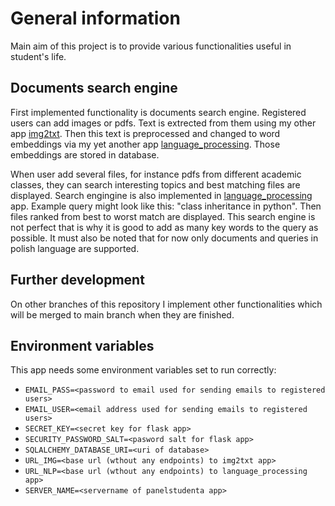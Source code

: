 # General information

Main aim of this project is to provide various functionalities useful in student's life. 

## Documents search engine
First implemented functionality is documents search engine. 
Registered users can add images or pdfs. Text is extrected from them using my other app [img2txt][i2t]. Then this text is preprocessed and changed to
word embeddings via my yet another app [language_processing][lp]. Those embeddings are stored in database. 

When user add several files, for instance pdfs from different academic classes, they can search interesting topics and best matching files are displayed.
Search engingine is also implemented in [language_processing][lp] app. Example query might look like this: "class inheritance in python". Then files ranked 
from best to worst match are displayed. This search engine is not perfect that is why it is good to add as many key words to the query as possible. It must also
be noted that for now only documents and queries in polish language are supported.

## Further development
On other branches of this repository I implement other functionalities which will be merged to main branch when they are finished.

## Environment variables
This app needs some environment variables set to run correctly:

- ```EMAIL_PASS=<password to email used for sending emails to registered users>```
- ```EMAIL_USER=<email address used for sending emails to registered users>```
- ```SECRET_KEY=<secret key for flask app>```
- ```SECURITY_PASSWORD_SALT=<pasword salt for flask app>```
- ```SQLALCHEMY_DATABASE_URI=<uri of database>```
- ```URL_IMG=<base url (wthout any endpoints) to img2txt app>```
- ```URL_NLP=<base url (wthout any endpoints) to language_processing app>```
- ```SERVER_NAME=<servername of panelstudenta app>```

[i2t]:<https://github.com/wojciechzyla/img2txt>
 [lp]:<https://github.com/wojciechzyla/language_processing>
